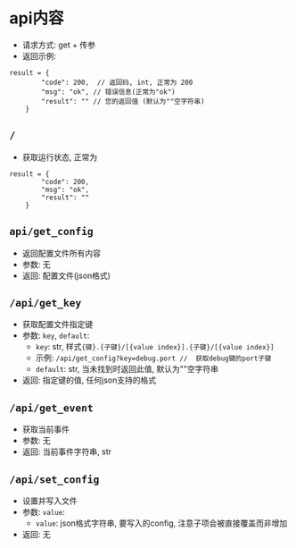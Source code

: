# api内容
* 请求方式: get + 传参
* 返回示例:
```
result = {
        "code": 200,  // 返回码, int, 正常为 200
        "msg": "ok", // 错误信息(正常为"ok") 
        "result": "" // 您的返回值 (默认为""空字符串)
    }
```


## `/`
* 获取运行状态, 正常为
```
result = {
        "code": 200,
        "msg": "ok",
        "result": ""
    }
```

## `api/get_config`
* 返回配置文件所有内容
* 参数: 无
* 返回: 配置文件(json格式)

## `/api/get_key`
* 获取配置文件指定键
* 参数: `key`, `default`:
    * `key`: str, 样式`{键}.{子键}/[{value index}].{子键}/[{value index}]`
    * 示例: `/api/get_config?key=debug.port //  获取debug键的port子键`
    * `default`: str, 当未找到时返回此值, 默认为""空字符串
* 返回: 指定键的值, 任何json支持的格式

## `/api/get_event`
* 获取当前事件
* 参数: 无
* 返回: 当前事件字符串, str

## `/api/set_config`
* 设置并写入文件
* 参数: `value`: 
    * `value`: json格式字符串, 要写入的config, 注意子项会被直接覆盖而非增加
* 返回: 无
